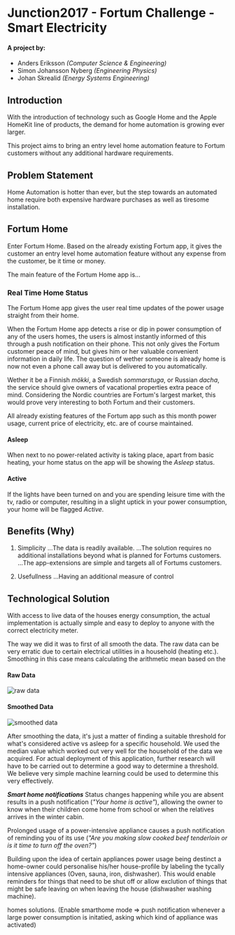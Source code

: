 # Junction2017 - Fortum Challenge - Smart Electricity

#### A project by:

- Anders Eriksson *(Computer Science & Engineering)*
- Simon Johansson Nyberg *(Engineering Physics)*
- Johan Skrealid *(Energy Systems Engineering)*

## Introduction

With the introduction of technology such as Google Home and the Apple HomeKit line of products, the demand for home automation is growing ever larger.

This project aims to bring an entry level home automation feature to Fortum customers without any additional hardware requirements.

## Problem Statement

Home Automation is hotter than ever, but the step towards an automated home require both expensive hardware purchases as well as tiresome installation.   

## Fortum Home

Enter Fortum Home. Based on the already existing Fortum app, it gives the customer an entry level home automation feature without any expense from the customer, be it time or money.

The main feature of the Fortum Home app is...

### Real Time Home Status

The Fortum Home app gives the user real time updates of the power usage straight from their home.

When the Fortum Home app detects a rise or dip in power consumption of any of the users homes, the users is almost instantly informed of this through a push notification on their phone. This not only gives the Fortum customer peace of mind, but gives him or her valuable convenient information in daily life. The question of wether someone is already home is now not even a phone call away but is delivered to you automatically.

Wether it be a Finnish *mökki*, a Swedish *sommarstuga*, or Russian *dacha*, the service should give owners of vacational properties extra peace of mind. Considering the Nordic countries are Fortum's largest market, this would prove very interesting to both Fortum and their customers.

All already existing features of the Fortum app such as this month power usage, current price of electricity, etc. are of course maintained.

#### Asleep
When next to no power-related activity is taking place, apart from basic heating, your home status on the app will be showing the *Asleep* status.

#### Active
If the lights have been turned on and you are spending leisure time with the tv, radio or computer, resulting in a slight uptick in your power consumption, your home will be flagged *Active*.

## Benefits (Why)

1. Simplicity
...The data is readily available.
...The solution requires no additional installations beyond what is planned for Fortums customers.
...The app-extensions are simple and targets all of Fortums customers.

2. Usefullness
...Having an additional measure of control

## Technological Solution

With access to live data of the houses energy consumption, the actual implementation is actually simple and easy to deploy to anyone with the correct electricity meter.

The way we did it was to first of all smooth the data. The raw data can be very erratic due to certain electrical utilities in a household (heating etc.). Smoothing in this case means calculating the arithmetic mean based on the

#### Raw Data
![raw data](https://github.com/Anders-E/Junction2017_Fortum/blob/master/data/plots/10-01-11.png?raw=true "Raw Data")

#### Smoothed Data
![smoothed data](https://github.com/Anders-E/Junction2017_Fortum/blob/master/data/plots/10-01-11-smooth-60.png?raw=true "Smoothed Data")

After smoothing the data, it's just a matter of finding a suitable threshold for what's considered active vs asleep for a specific household. We used the median value which worked out very well for the household of the data we acquired. For actual deployment of this application, further research will have to be carried out to determine a good way to determine a threshold. We believe very simple machine learning could be used to determine this very effectively.

***Smart home notifications***
Status changes happening while you are absent results in a push notification (*"Your home is active"*), allowing the owner to know when their children come home from school or when the relatives arrives in the winter cabin.

Prolonged usage of a power-intensive appliance causes a push notification of reminding you of its use (*"Are you making slow cooked beef tenderloin or is it time to turn off the oven?"*)

Building upon the idea of certain appliances power usage being destinct a home-owner could personalise his/her house-profile by labeling the tycally intensive appliances (Oven, sauna, iron, dishwasher). This would enable reminders for things that need to be shut off or allow exclution of things that might be safe leaving on when leaving the house (dishwasher washing machine).

homes solutions. (Enable smarthome mode => push notification whenever a large power consumption is initatied, asking which kind of appliance was activated)

